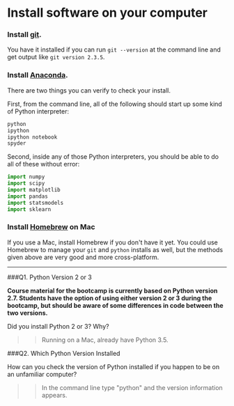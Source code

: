 # Install software on your computer


### Install [git](http://git-scm.com/).

You have it installed if you can run `git --version` at the command
line and get output like `git version 2.3.5`.


### Install [Anaconda](http://continuum.io/downloads).

There are two things you can verify to check your install.

First, from the command line, all of the following should start up
some kind of Python interpreter:

```bash
python
ipython
ipython notebook
spyder
```

Second, inside any of those Python interpreters, you should be able to
do all of these without error:

```python
import numpy
import scipy
import matplotlib
import pandas
import statsmodels
import sklearn
```

### Install [Homebrew](http://brew.sh/) on Mac

If you use a Mac, install Homebrew if you don't
have it yet. You could use Homebrew to manage your `git` and `python`
installs as well, but the methods given above are very good and more
cross-platform.

---

###Q1. Python Version 2 or 3

**Course material for the bootcamp is currently based on Python version 2.7. Students have the option of using either version 2 or 3 during the bootcamp, but should be aware of some differences in code between the two versions.**  

Did you install Python 2 or 3? Why?  

>>Running on a Mac, already have Python 3.5. 

###Q2. Which Python Version Installed   

How can you check the version of Python installed if you happen to be on an unfamiliar computer?

>>In the command line type "python" and the version information appears. 

 


